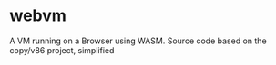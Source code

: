 # webvm
A VM running on a Browser using WASM. Source code based on the copy/v86 project, simplified
